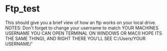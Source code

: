 # Ftp_test
This should give you a brief view of how an ftp works on your local drive. 
NOTES:
Don't forget to change your username to match YOUR MACHINES USERNAME
YOU CAN OPEN TERMINAL ON WINDOWS OR MAC(I HOPE ITS THE SAME THING), AND RIGHT THERE YOU'LL SEE C:/Users/YOUR USERNAME/'
